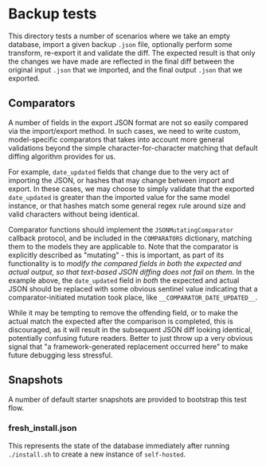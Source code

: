 # Backup tests

This directory tests a number of scenarios where we take an empty database, import a given backup
`.json` file, optionally perform some transform, re-export it and validate the diff. The expected
result is that only the changes we have made are reflected in the final diff between the original
input `.json` that we imported, and the final output `.json` that we exported.

## Comparators

A number of fields in the export JSON format are not so easily compared via the import/export
method. In such cases, we need to write custom, model-specific comparators that takes into account
more general validations beyond the simple character-for-character matching that default diffing
algorithm provides for us.

For example, `date_updated` fields that change due to the very act of importing the JSON, or hashes
that may change between import and export. In these cases, we may choose to simply validate that the
exported `date_updated` is greater than the imported value for the same model instance, or that
hashes match some general regex rule around size and valid characters without being identical.

Comparator functions should implement the `JSONMutatingComparator` callback protocol, and be
included in the `COMPARATORS` dictionary, matching them to the models they are applicable to. Note
that the comparator is explicitly described as "mutating" - this is important, as part of its
functionality is to _modify the compared fields in both the expected and actual output, so that
text-based JSON diffing does not fail on them_. In the example above, the `date_updated` field in
_both_ the expected and actual JSON should be replaced with some obvious sentinel value indicating
that a comparator-initiated mutation took place, like `__COMPARATOR_DATE_UPDATED__`.

While it may be tempting to remove the offending field, or to make the actual match the expected
after the comparison is completed, this is discouraged, as it will result in the subsequent JSON
diff looking identical, potentially confusing future readers. Better to just throw up a very obvious
signal that "a framework-generated replacement occurred here" to make future debugging less
stressful.

## Snapshots

A number of default starter snapshots are provided to bootstrap this test flow.

### fresh_install.json

This represents the state of the database immediately after running `./install.sh` to create a new
instance of `self-hosted`.
